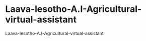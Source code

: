 # Laava-lesotho-A.I-Agricultural-virtual-assistant
Laava-lesotho-A.I-Agricultural-virtual-assistant 

